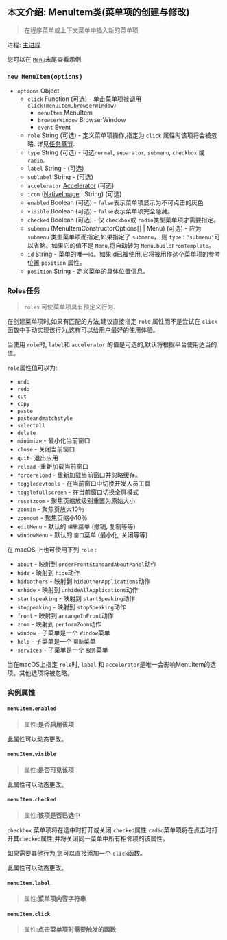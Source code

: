 ## 本文介绍: MenuItem类(菜单项的创建与修改)

> 在程序菜单或上下文菜单中插入新的菜单项

进程: [主进程](../glossary.md#main-process)    

您可以在 [`Menu`](menu.md)末尾查看示例.  

### `new MenuItem(options)`

* `options` Object
  * `click` Function (可选) - 单击菜单项被调用 `click(menuItem,browserWindow)` 
     * `menuItem` MenuItem
     * `browserWindow` BrowserWindow
     * `event` Event
  * `role` String (可选) - 定义菜单项操作,指定为 `click` 属性时该项将会被忽略. 详见[任务章节](#roles).
  * `type` String (可选) - 可选`normal`, `separator`, `submenu`, `checkbox` 或 `radio`.
  * `label` String - (可选)
  * `sublabel` String - (可选)
  * `accelerator` [Accelerator](accelerator.md) (可选)
  * `icon` ([NativeImage](native-image.md) | String) (可选)
  * `enabled` Boolean (可选) - `false`表示菜单项显示为不可点击的灰色
  * `visible` Boolean (可选) - `false`表示菜单项完全隐藏。
  * `checked` Boolean (可选) - 仅 `checkbox`或 `radio`类型菜单项才需要指定。
  * `submenu` (MenuItemConstructorOptions[] | Menu) (可选) - 应为 `submenu` 类型菜单项而指定,如果指定了 `submenu`， 则 `type：'submenu'`可以省略。如果它的值不是 `Menu`,将自动转为 `Menu.buildFromTemplate`。
  * `id` String - 菜单的唯一id。如果id已被使用,它将被用作这个菜单项的参考位置 `position` 属性。
  * `position` String - 定义菜单的具体位置信息。
  
### Roles任务

> `roles` 可使菜单项具有预定义行为.
 
在创建菜单项时,如果有匹配的方法,建议直接指定 `role` 属性而不是尝试在 `click`函数中手动实现该行为,这样可以给用户最好的使用体验。

当使用 `role`时, `label`和 `accelerator` 的值是可选的,默认将根据平台使用适当的值。

 `role`属性值可以为:

* `undo`
* `redo`
* `cut`
* `copy`
* `paste`
* `pasteandmatchstyle`
* `selectall`
* `delete`
* `minimize` -  最小化当前窗口
* `close` - 关闭当前窗口
* `quit`- 退出应用
* `reload` -重新加载当前窗口
* `forcereload`  - 重新加载当前窗口并忽略缓存。
* `toggledevtools`  - 在当前窗口中切换开发人员工具
* `togglefullscreen`  - 在当前窗口切换全屏模式
* `resetzoom`  - 聚焦页缩放级别重置为原始大小
* `zoomin`  - 聚焦页放大10％
* `zoomout`  - 聚焦页缩小10％
* `editMenu` - 默认的 `编辑`菜单 (撤销, 复制等等)
* `windowMenu` - 默认的 `窗口`菜单 (最小化, 关闭等等)

在 macOS 上也可使用下列 `role` :

* `about`  - 映射到 `orderFrontStandardAboutPanel`动作
* `hide`  - 映射到 `hide`动作
* `hideothers`  - 映射到 `hideOtherApplications`动作
* `unhide`  - 映射到 `unhideAllApplications`动作
* `startspeaking`  - 映射到 `startSpeaking`动作
* `stoppeaking`  - 映射到 `stopSpeaking`动作
* `front`  - 映射到 `arrangeInFront`动作
* `zoom`  - 映射到 `performZoom`动作
* `window`  - 子菜单是一个 `Window`菜单
* `help`  - 子菜单是一个 `帮助`菜单
* `services`  - 子菜单是一个 `服务`菜单

当在macOS上指定 `role`时, `label` 和 `accelerator`是唯一会影响MenuItem的选项。其他选项将被忽略。

### 实例属性

#### `menuItem.enabled`
> 属性:**是否启用该项**

此属性可以动态更改。

#### `menuItem.visible`
> 属性:**是否可见该项**

此属性可以动态更改。

#### `menuItem.checked`
> 属性:**该项是否已选中**

 `checkbox` 菜单项将在选中时打开或关闭 `checked`属性
 `radio`菜单项将在点击时打开其`checked`属性,并将关闭同一菜单中所有相邻项的该属性。
 
如果需要其他行为,您可以直接添加一个 `click`函数。

此属性可以动态更改。

#### `menuItem.label`
> 属性:**菜单项内容字符串**

#### `menuItem.click`
> 属性:**点击菜单项时需要触发的函数**